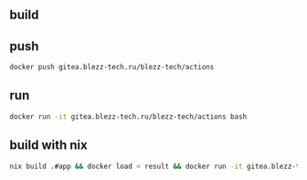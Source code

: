 
## build


## push

```bash
docker push gitea.blezz-tech.ru/blezz-tech/actions
```

## run

```bash
docker run -it gitea.blezz-tech.ru/blezz-tech/actions bash
```

## build with nix

```bash
nix build .#app && docker load < result && docker run -it gitea.blezz-tech.ru/blezz-tech/actions bash
```


